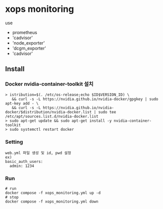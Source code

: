 # xops monitoring
use 
- prometheus
- 'cadvisor'
- 'node_exporter'
- 'dcgm_exporter'
- 'cadvisor'

## Install
### Docker nvidia-container-toolkit 설치
```
> istribution=$(. /etc/os-release;echo $ID$VERSION_ID) \
   && curl -s -L https://nvidia.github.io/nvidia-docker/gpgkey | sudo apt-key add - \
   && curl -s -L https://nvidia.github.io/nvidia-docker/$distribution/nvidia-docker.list | sudo tee /etc/apt/sources.list.d/nvidia-docker.list
> sudo apt-get update && sudo apt-get install -y nvidia-container-toolkit
> sudo systemctl restart docker
```
### Setting
```
web.yml 파일 생성 및 id, pwd 설정
ex)
basic_auth_users:
  admin: 1234
```
### Run
```
# run 
docker compose -f xops_monitoring.yml up -d
# stop
docker compose -f xops_monitoring.yml down
```